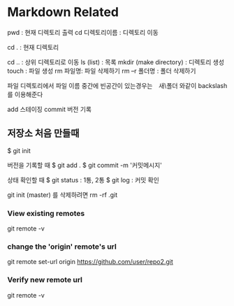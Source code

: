 # Markdown Related

pwd : 현재 디렉토리 출력
cd 디렉토리이름 : 디렉토리 이동

cd . : 현재 디렉토리 

cd .. : 상위 디렉토리로 이동
ls (list) : 목록
mkdir (make directory) : 디렉토리 생성
touch : 파일 생성
rm 파일명: 파일 삭제하기
rm –r 폴더명 : 폴더 삭제하기


파일 디렉토리에서 파일 이름 중간에 빈공간이 있는경우는　새\폴더 와같이 backslash를 이용해준다



add 스테이징 commit 버전 기록



## 저장소 처음 만들때
$ git init

버전을 기록할 때
$ git add .
$ git commit -m '커밋메시지'

상태 확인할 때
$ git status : 1통, 2통
$ git log : 커밋 확인


git init (master) 를 삭제하려면
rm -rf .git



### View existing remotes

git remote -v

### change the 'origin' remote's url

git remote set-url origin https://github.com/user/repo2.git

### Verify new remote url

git remote -v


